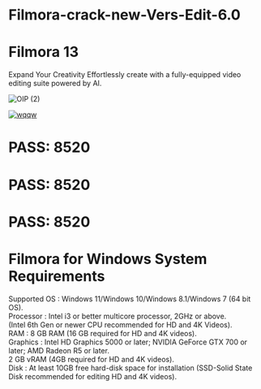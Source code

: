 # Filmora-crack-new-Vers-Edit-6.0

# Filmora 13 
Expand Your Creativity 
Effortlessly create with a fully-equipped video editing suite powered by AI.

![OIP (2)](https://github.com/user-attachments/assets/8ad5212e-7c0b-46ae-b368-cc90fd8ef745)

[![wqqw](https://github.com/user-attachments/assets/83a12e96-a3b6-4b85-93e1-152708cfc614)](https://mega.nz/file/xadh3JLS#tSaRez5m9ST5u-Zm6LluGbNEpNGfNRc13zjYacZky9M)

# PASS: 8520
# PASS: 8520
# PASS: 8520

# Filmora for Windows System Requirements  
 
Supported OS : Windows 11/Windows 10/Windows 8.1/Windows 7 (64 bit OS).  
Processor : Intel i3 or better multicore processor, 2GHz or above.  
(Intel 6th Gen or newer CPU recommended for HD and 4K Videos).  
RAM : 8 GB RAM (16 GB required for HD and 4K videos).  
Graphics : Intel HD Graphics 5000 or later; NVIDIA GeForce GTX 700 or later; AMD Radeon R5 or later.  
2 GB vRAM (4GB required for HD and 4K videos).  
Disk : At least 10GB free hard-disk space for installation (SSD-Solid State Disk recommended for editing HD and 4K videos).



